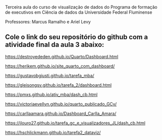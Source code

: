 Terceira aula do curso de visualização de dados do Programa de formação de executivos em Ciência de dados da Universidade Federal Fluminense

Professores: Marcus Ramalho e Ariel Levy

## Cole o link do seu repositório do github com a atividade final da aula 3 abaixo:

https://destroyededen.github.io/Quarto/Dashboard.html

https://herikem.github.io/site_quarto_com_dashboard/

https://gustavobgiusti.github.io/tarefa_mba/

https://gleisongsv.github.io/tarefa_2/dashboard.html

https://pmxs.github.io/ativ_mba/dash_cb.html

https://victoriaevellyn.github.io/quarto_publicado_GCv/

https://carllaamara.github.io/Dashboard_Carlla_Amara/

https://jlouro27.github.io/tarefa_gc_e_visualizadores_JL/dash_cb.html

https://hschlickmann.github.io/tarefa2_dataviz/
